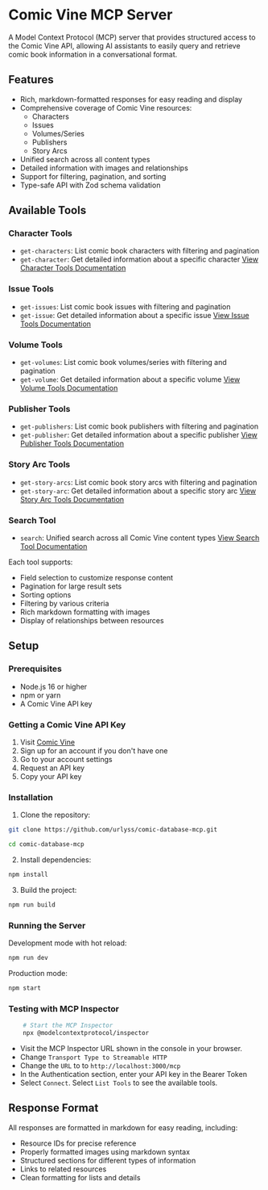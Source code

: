 # Comic Vine MCP Server

A Model Context Protocol (MCP) server that provides structured access to the Comic Vine API, allowing AI assistants to easily query and retrieve comic book information in a conversational format.

## Features

- Rich, markdown-formatted responses for easy reading and display
- Comprehensive coverage of Comic Vine resources:
  - Characters
  - Issues
  - Volumes/Series
  - Publishers
  - Story Arcs
- Unified search across all content types
- Detailed information with images and relationships
- Support for filtering, pagination, and sorting
- Type-safe API with Zod schema validation

## Available Tools

### Character Tools
- `get-characters`: List comic book characters with filtering and pagination
- `get-character`: Get detailed information about a specific character
[View Character Tools Documentation](src/tools/characters/documentation.md)

### Issue Tools
- `get-issues`: List comic book issues with filtering and pagination
- `get-issue`: Get detailed information about a specific issue
[View Issue Tools Documentation](src/tools/issues/documentation.md)

### Volume Tools
- `get-volumes`: List comic book volumes/series with filtering and pagination
- `get-volume`: Get detailed information about a specific volume
[View Volume Tools Documentation](src/tools/volumes/documentation.md)

### Publisher Tools
- `get-publishers`: List comic book publishers with filtering and pagination
- `get-publisher`: Get detailed information about a specific publisher
[View Publisher Tools Documentation](src/tools/publishers/documentation.md)

### Story Arc Tools
- `get-story-arcs`: List comic book story arcs with filtering and pagination
- `get-story-arc`: Get detailed information about a specific story arc
[View Story Arc Tools Documentation](src/tools/story-arcs/documentation.md)

### Search Tool
- `search`: Unified search across all Comic Vine content types
[View Search Tool Documentation](src/tools/search/documentation.md)

Each tool supports:
- Field selection to customize response content
- Pagination for large result sets
- Sorting options
- Filtering by various criteria
- Rich markdown formatting with images
- Display of relationships between resources

## Setup

### Prerequisites
- Node.js 16 or higher
- npm or yarn
- A Comic Vine API key

### Getting a Comic Vine API Key

1. Visit [Comic Vine](https://comicvine.gamespot.com/)
2. Sign up for an account if you don't have one
3. Go to your account settings
4. Request an API key
5. Copy your API key

### Installation

1. Clone the repository:
```bash
git clone https://github.com/urlyss/comic-database-mcp.git
```
```bash
cd comic-database-mcp
```

2. Install dependencies:
```bash
npm install
```

3. Build the project:
```bash
npm run build
```

### Running the Server

Development mode with hot reload:
```bash
npm run dev
```

Production mode:
```bash
npm start
```

### Testing with MCP Inspector

```bash
    # Start the MCP Inspector
    npx @modelcontextprotocol/inspector 
```

- Visit the MCP Inspector URL shown in the console in your browser. 
- Change `Transport Type to Streamable HTTP`
- Change the `URL` to to `http://localhost:3000/mcp`
- In the Authentication section, enter your API key in the Bearer Token
- Select `Connect`. Select `List Tools` to see the available tools.

## Response Format

All responses are formatted in markdown for easy reading, including:
- Resource IDs for precise reference
- Properly formatted images using markdown syntax
- Structured sections for different types of information
- Links to related resources
- Clean formatting for lists and details
